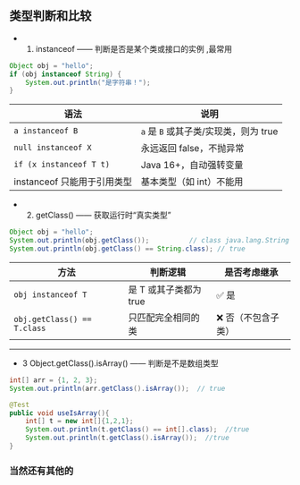 ## 类型判断和比较
- 1. instanceof —— 判断是否是某个类或接口的实例  ,最常用
```java
Object obj = "hello";
if (obj instanceof String) {
    System.out.println("是字符串！");
}

```  
| 语法                      | 说明                         |
| ----------------------- | -------------------------- |
| `a instanceof B`        | `a` 是 `B` 或其子类/实现类，则为 true |
| `null instanceof X`     | 永远返回 false，不抛异常            |
| `if (x instanceof T t)` | Java 16+，自动强转变量            |
| instanceof 只能用于引用类型     | 基本类型（如 int）不能用             | 

- 2. getClass() —— 获取运行时“真实类型”  
```java
Object obj = "hello";
System.out.println(obj.getClass());          // class java.lang.String
System.out.println(obj.getClass() == String.class); // true

```  
| 方法                          | 判断逻辑            | 是否考虑继承     |
| --------------------------- | --------------- | ---------- |
| `obj instanceof T`          | 是 T 或其子类都为 true | ✅ 是        |
| `obj.getClass() == T.class` | 只匹配完全相同的类       | ❌ 否（不包含子类） |  
---  

- 3 Object.getClass().isArray() —— 判断是不是数组类型  
```java
int[] arr = {1, 2, 3};
System.out.println(arr.getClass().isArray());  // true

@Test
public void useIsArray(){
    int[] t = new int[]{1,2,1};
    System.out.println(t.getClass() == int[].class);  //true
    System.out.println(t.getClass().isArray());  //true
}

```  
### 当然还有其他的
